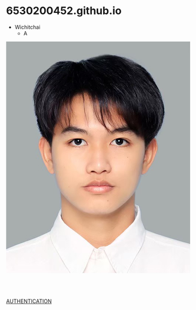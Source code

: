 # 6530200452.github.io
- Wichitchai
  - A


![Profile](Profile.jpg)

<br/><br/><br/>[AUTHENTICATION](TCP)




